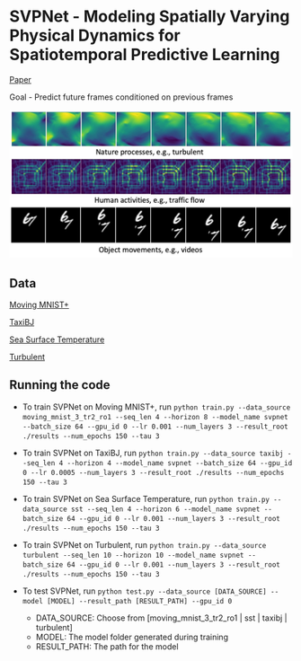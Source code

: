 # SVPNet - Modeling Spatially Varying Physical Dynamics for Spatiotemporal Predictive Learning 

[Paper](paper/SigSpatial2023_spatiotemporal_prediction.pdf)

Goal - Predict future frames conditioned on previous frames 

<img src="paper/images/examples.jpg" width="600">

## Data

[Moving MNIST+](https://drive.google.com/drive/folders/1c9ylmDFjCKEUQG-XKkAhUr0N8IqeFjbZ?usp=drive_link)

[TaxiBJ](https://drive.google.com/drive/folders/11J8Z3fZP9M5xgZDa7AMaYJqinQY9x3Q0?usp=drive_link)

[Sea Surface Temperature](https://drive.google.com/drive/folders/18NeYaRwkYN_uNURMbNGCI53-7TqvUvpU?usp=drive_link)

[Turbulent](https://drive.google.com/drive/folders/1SKpIql11TjztGOuNPTZ2mHmKBp9R-AaE?usp=drive_link)

## Running the code

- To train SVPNet on Moving MNIST+, run
	```python train.py --data_source moving_mnist_3_tr2_ro1 --seq_len 4 --horizon 8 --model_name svpnet --batch_size 64 --gpu_id 0 --lr 0.001 --num_layers 3 --result_root ./results --num_epochs 150 --tau 3```

- To train SVPNet on TaxiBJ, run
	```python train.py --data_source taxibj --seq_len 4 --horizon 4 --model_name svpnet --batch_size 64 --gpu_id 0 --lr 0.0005 --num_layers 3 --result_root ./results --num_epochs 150 --tau 3```

- To train SVPNet on Sea Surface Temperature, run
	```python train.py --data_source sst --seq_len 4 --horizon 6 --model_name svpnet --batch_size 64 --gpu_id 0 --lr 0.001 --num_layers 3 --result_root ./results --num_epochs 150 --tau 3```
		
- To train SVPNet on Turbulent, run
	```python train.py --data_source turbulent --seq_len 10 --horizon 10 --model_name svpnet --batch_size 64 --gpu_id 0 --lr 0.001 --num_layers 3 --result_root ./results --num_epochs 150 --tau 3```
	
- To test SVPNet, run
	```python test.py --data_source [DATA_SOURCE] --model [MODEL] --result_path [RESULT_PATH] --gpu_id 0```
	
	- DATA_SOURCE: Choose from [moving_mnist_3_tr2_ro1 | sst | taxibj | turbulent]
	- MODEL: The model folder generated during training
	- RESULT_PATH: The path for the model

